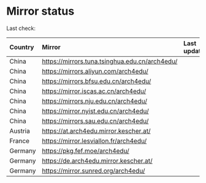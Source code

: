 <script src="./time.js"></script>
# Mirror status
Last check: <script type="text/javascript">localize(1698380443.3814278);</script>

|Country|Mirror|Last update|
|:------|:-----|:----------|
|China|https://mirrors.tuna.tsinghua.edu.cn/arch4edu/|<script type="text/javascript">localize(1698344983);</script>|
|China|https://mirrors.aliyun.com/arch4edu/|<script type="text/javascript">localize(1698344983);</script>|
|China|https://mirrors.bfsu.edu.cn/arch4edu/|<script type="text/javascript">localize(1698344983);</script>|
|China|https://mirror.iscas.ac.cn/arch4edu/|<script type="text/javascript">localize(1698344983);</script>|
|China|https://mirrors.nju.edu.cn/arch4edu/|<script type="text/javascript">localize(1698344983);</script>|
|China|https://mirror.nyist.edu.cn/arch4edu/|<script type="text/javascript">localize(1698344983);</script>|
|China|https://mirrors.sau.edu.cn/arch4edu/|<script type="text/javascript">localize(1698344983);</script>|
|Austria|https://at.arch4edu.mirror.kescher.at/|<script type="text/javascript">localize(1698344983);</script>|
|France|https://mirror.lesviallon.fr/arch4edu/|<script type="text/javascript">localize(1698344983);</script>|
|Germany|https://pkg.fef.moe/arch4edu/|<script type="text/javascript">localize(1698344983);</script>|
|Germany|https://de.arch4edu.mirror.kescher.at/|<script type="text/javascript">localize(1698344983);</script>|
|Germany|https://mirror.sunred.org/arch4edu/|<script type="text/javascript">localize(1698344983);</script>|

<script src="./tablefilter/tablefilter.js"></script>
<script src="./table.js"></script>